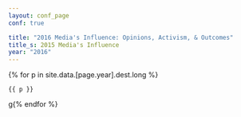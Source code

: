 ```yaml
---
layout: conf_page
conf: true

title: "2016 Media's Influence: Opinions, Activism, & Outcomes"
title_s: 2015 Media's Influence
year: "2016"
---
```


{% for p in site.data.[page.year].dest.long  %}
 
 	{{ p }}

g{% endfor %}
